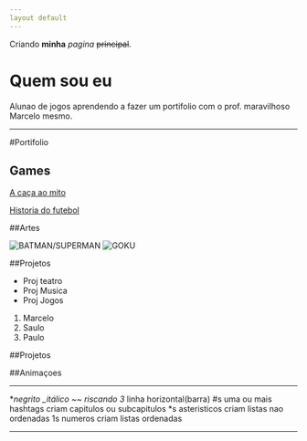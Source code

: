 ```yaml
---
layout default
---
```


Criando **minha** _pagina_ ~~principal~~.

# Quem sou eu

Alunao de jogos aprendendo a fazer um portifolio com o prof. maravilhoso Marcelo mesmo.

* * * 

#Portifolio

## Games

[A caça ao mito](https://vitin157.github.io/a_caça_ao_mito/)

[Historia do futebol](https://vitin157.github.io/HistoryofSoccer/)

##Artes

![BATMAN/SUPERMAN](http://4.bp.blogspot.com/-aMUFTCiaXRo/UccETv0KYSI/AAAAAAAAAP0/ZRACeYPP3Ps/s1600/Pixel-Art.png)
![GOKU](http://pixelartmaker.com/art/d5358245b50c7f9.png)

##Projetos

* Proj teatro
* Proj Musica
* Proj Jogos

1. Marcelo
2. Saulo
2. Paulo 

##Projetos

##Animaçoes

* * *

**negrito
_itálico
~~ riscando
3* linha horizontal(barra)
#s uma ou mais hashtags criam capitulos ou subcapitulos
*s asteristicos criam listas nao ordenadas
1s numeros criam listas ordenadas

* * *

